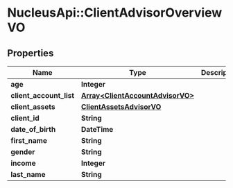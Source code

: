 # NucleusApi::ClientAdvisorOverviewVO

## Properties
Name | Type | Description | Notes
------------ | ------------- | ------------- | -------------
**age** | **Integer** |  | [optional] 
**client_account_list** | [**Array&lt;ClientAccountAdvisorVO&gt;**](ClientAccountAdvisorVO.md) |  | [optional] 
**client_assets** | [**ClientAssetsAdvisorVO**](ClientAssetsAdvisorVO.md) |  | [optional] 
**client_id** | **String** |  | [optional] 
**date_of_birth** | **DateTime** |  | [optional] 
**first_name** | **String** |  | [optional] 
**gender** | **String** |  | [optional] 
**income** | **Integer** |  | [optional] 
**last_name** | **String** |  | [optional] 


